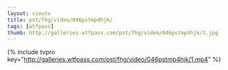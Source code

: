 ```yaml
--- 
layout: sieutv
title: pst/fhg/video/046pstmp4hjk/
tags: [wtfpass]
thumb: http://galleries.wtfpass.com/pst/fhg/video/046pstmp4hjk/1.jpg
---
```

{% include tvpro key="http://galleries.wtfpass.com/pst/fhg/video/046pstmp4hjk/1.mp4" %} 
